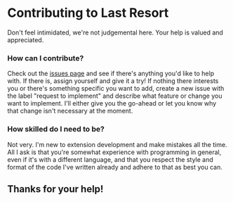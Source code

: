 # Contributing to Last Resort
Don't feel intimidated, we're not judgemental here. Your help is valued and appreciated.

### How can I contribute?
Check out the [issues page](https://github.com/jakeledoux/lastresort/issues) and see if there's anything you'd like to help with. If there is, assign yourself and give it a try! If nothing there interests you or there's something specific you want to add, create a new issue with the label "request to implement" and describe what feature or change you want to implement. I'll either give you the go-ahead or let you know why that change isn't necessary at the moment.

### How skilled do I need to be?
Not very. I'm new to extension development and make mistakes all the time. All I ask is that you're somewhat experience with programming in general, even if it's with a different language, and that you respect the style and format of the code I've written already and adhere to that as best you can.

## Thanks for your help!